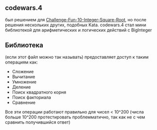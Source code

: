 ## codewars.4 
был решением для [Challenge-Fun-10-Integer-Square-Root](https://www.codewars.com/kata/58a3fa665973c2a6e80000c4),
но после решения нескольких других, подобных Kata. 
codewars.4 стал мини библиотекой для арифметических и логических действий с BigInteger
## Библиотека
(если этот файл можно так называть) предоставляет доступ к таким операциям как:
* Сложение
* Вычитание
* Умножение
* Деление
* Поиск квадратного корня
* Поиск факториала
* Сравнение

Все эти операции работают правильно для чисел < 10^200 (числа больше 10^200 протестировать проблемматично, так как не с чем сравнить получившийся ответ)
